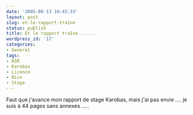 ```yaml
---
date: '2005-08-13 10:45:33'
layout: post
slug: et-le-rapport-traine
status: publish
title: Et le rapport traîne ......
wordpress_id: '17'
categories:
- General
tags:
- ASR
- Karobas
- Licence
- Nice
- Stage
---
```


Faut que j'avance mon rapport de stage Karobas, mais j'ai pas envie .... je suis à 44 pages sans annexes .....
